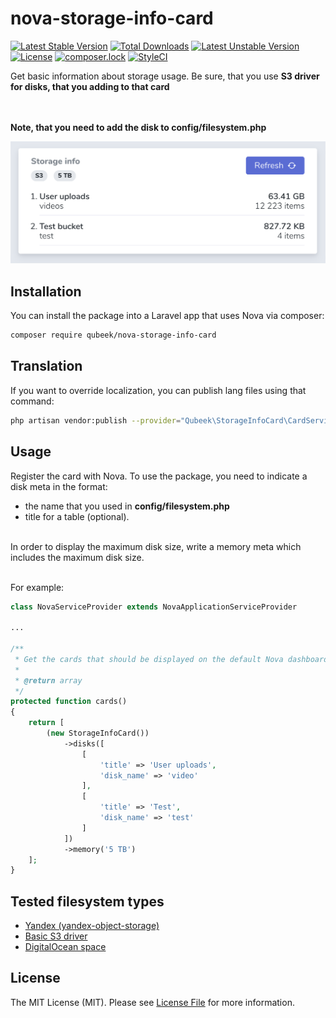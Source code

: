 # nova-storage-info-card

[![Latest Stable Version](https://poser.pugx.org/qubeek/nova-storage-info-card/v/stable)](https://packagist.org/packages/qubeek/nova-storage-info-card)
[![Total Downloads](https://poser.pugx.org/qubeek/nova-storage-info-card/downloads)](https://packagist.org/packages/qubeek/nova-storage-info-card)
[![Latest Unstable Version](https://poser.pugx.org/qubeek/nova-storage-info-card/v/unstable)](https://packagist.org/packages/qubeek/nova-storage-info-card)
[![License](https://poser.pugx.org/qubeek/nova-storage-info-card/license)](https://packagist.org/packages/qubeek/nova-storage-info-card)
[![composer.lock](https://poser.pugx.org/qubeek/nova-storage-info-card/composerlock)](https://packagist.org/packages/qubeek/nova-storage-info-card)
[![StyleCI](https://github.styleci.io/repos/262051713/shield?branch=master)](https://github.styleci.io/repos/262051713)

Get basic information about storage usage. Be sure, that you use **S3 driver for disks, that you adding to that card**

\
\
**Note, that you need to add the disk to config/filesystem.php**

![alt text](screenshots/nova-card.png)

## Installation 

You can install the package into a Laravel app that uses Nova via composer:

```bash
composer require qubeek/nova-storage-info-card
```

## Translation

If you want to override localization, you can publish lang files using that command:

```bash
php artisan vendor:publish --provider="Qubeek\StorageInfoCard\CardServiceProvider"
```

## Usage

Register the card with Nova. To use the package, you need to indicate a disk meta in the format: 

- the name that you used in **config/filesystem.php**
- title for a table (optional).


\
In order to display the maximum disk size, write a memory meta which includes the maximum disk size.

\
For example:
```php
class NovaServiceProvider extends NovaApplicationServiceProvider

...

/**
 * Get the cards that should be displayed on the default Nova dashboard.
 *
 * @return array
 */
protected function cards()
{
    return [
        (new StorageInfoCard())
            ->disks([
                [
                    'title' => 'User uploads',
                    'disk_name' => 'video'
                ],
                [
                    'title' => 'Test',
                    'disk_name' => 'test'
                ]
            ])
            ->memory('5 TB')
    ];
}
```

## Tested filesystem types

- [Yandex (yandex-object-storage)](https://github.com/fLipE23/yandex-object-storage)
- [Basic S3 driver](https://laravel.com/docs/7.x/filesystem)
- [DigitalOcean space](https://www.digitalocean.com/products/spaces/)


## License

The MIT License (MIT). Please see [License File](LICENSE) for more information.
